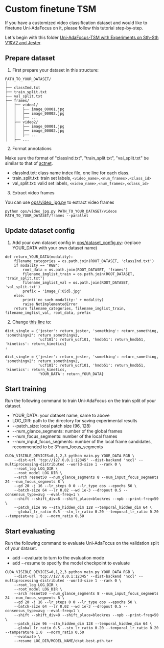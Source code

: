 # Custom finetune TSM

If you have a customized video classification dataset and would like to finetune Uni-AdaFocus on it, please follow this tutorial step-by-step.

Let's begin with this folder [Uni-AdaFocus-TSM with Experiments on Sth-Sth V1&V2 and Jester](Uni-AdaFocus-TSM%20with%20Experiments%20on%20Sth-Sth%20V1&V2%20and%20Jester).

## Prepare dataset

1. First prepare your dataset in this structure:
```
PATH_TO_YOUR_DATASET/
│
├── classInd.txt
├── train_split.txt
├── val_split.txt
├── frames/
│   ├── video1/
│   │   ├── image_00001.jpg
│   │   ├── image_00002.jpg
│   │   ├── ...
│   ├── video2/
│   │   ├── image_00001.jpg
│   │   ├── image_00002.jpg
│   │   ├── ...
│   ├── ...
```
2. Format annotations

Make sure the format of "classInd.txt", "train_split.txt", "val_split.txt" be similar to that of [actnet](https://drive.google.com/drive/folders/1bY0Cdrl72PdbC_5aHXtfqYunNzs_45Cq).
* classInd.txt: class name index file, one line for each class.
* train_split.txt: train set labels, `<video_name>,<num_frames>,<class_id>`
* val_split.txt: valid set labels, `<video_name>,<num_frames>,<class_id>`

3. Extract video frames

You can use [ops/video_jpg.py](ops/video_jpg.py) to extract video frames

```
python ops/video_jpg.py PATH_TO_YOUR_DATASET/videos PATH_TO_YOUR_DATASET/frames --parallel
```

## Update dataset config

1. Add your own dataset config in [ops/dataset_config.py](ops/dataset_config.py): (replace YOUR_DATA with your own dataset name)
```
def return_YOUR_DATA(modality):
    filename_categories = os.path.join(ROOT_DATASET, 'classInd.txt')
    if modality == 'RGB':
        root_data = os.path.join(ROOT_DATASET, 'frames')
        filename_imglist_train = os.path.join(ROOT_DATASET, 'train_split.txt')
        filename_imglist_val = os.path.join(ROOT_DATASET, 'val_split.txt')
        prefix = 'image_{:05d}.jpg'
    else:
        print('no such modality:' + modality)
        raise NotImplementedError
    return filename_categories, filename_imglist_train, filename_imglist_val, root_data, prefix
```

2. Change [this line](ops/dataset_config.py#L100) to:
```
dict_single = {'jester': return_jester, 'something': return_something, 'somethingv2': return_somethingv2,
               'ucf101': return_ucf101, 'hmdb51': return_hmdb51, 'kinetics': return_kinetics}
↓

dict_single = {'jester': return_jester, 'something': return_something, 'somethingv2': return_somethingv2,
               'ucf101': return_ucf101, 'hmdb51': return_hmdb51, 'kinetics': return_kinetics,
               'YOUR_DATA': return_YOUR_DATA}
```

## Start training

Run the following command to train Uni-AdaFocus on the train split of your dataset.

* YOUR_DATA: your dataset name, same to above
* LOG_DIR: path to the directory for saving experimental results
* --patch_size: local patch size (96, 128)
* --num_glance_segments: number of the global frames
* --num_focus_segments: number of the local frames
* --num_input_focus_segments: number of the local frame candidates, recommended to be 3*num_focus_segments

```
CUDA_VISIBLE_DEVICES=0,1,2,3 python main.py YOUR_DATA RGB \
    --dist-url 'tcp://127.0.0.1:12345' --dist-backend 'nccl' --multiprocessing-distributed --world-size 1 --rank 0 \
    --root_log LOG_DIR \
    --root_model LOG_DIR \
    --arch resnet50 --num_glance_segments 8 --num_input_focus_segments 24 --num_focus_segments 8 \
    --gd 20 -j 16 --lr_steps 0 0 --lr_type cos --epochs 50 \
    --batch-size 64 --lr 0.02 --wd 1e-3 --dropout 0.5 --consensus_type=avg --eval-freq=1 \
    --shift --shift_div=8 --shift_place=blockres --npb --print-freq=50 \
    --patch_size 96 --stn_hidden_dim 128 --temporal_hidden_dim 64 \
    --global_lr_ratio 0.5 --stn_lr_ratio 0.20 --temporal_lr_ratio 0.20 --temperature 1.0  --norm_ratio 0.50
```

## Start evaluating

Run the following command to evaluate Uni-AdaFocus on the validation split of your dataset.
* add --evaluate to turn to the evaluation mode
* add --resume to specify the model checkpoint to evaluate

```
CUDA_VISIBLE_DEVICES=0,1,2,3 python main.py YOUR_DATA RGB \
    --dist-url 'tcp://127.0.0.1:12345' --dist-backend 'nccl' --multiprocessing-distributed --world-size 1 --rank 0 \
    --root_log LOG_DIR \
    --root_model LOG_DIR \
    --arch resnet50 --num_glance_segments 8 --num_input_focus_segments 24 --num_focus_segments 8 \
    --gd 20 -j 16 --lr_steps 0 0 --lr_type cos --epochs 50 \
    --batch-size 64 --lr 0.02 --wd 1e-3 --dropout 0.5 --consensus_type=avg --eval-freq=1 \
    --shift --shift_div=8 --shift_place=blockres --npb --print-freq=50 \
    --patch_size 96 --stn_hidden_dim 128 --temporal_hidden_dim 64 \
    --global_lr_ratio 0.5 --stn_lr_ratio 0.20 --temporal_lr_ratio 0.20 --temperature 1.0  --norm_ratio 0.50
    --evaluate \
    --resume LOG_DIR/MODEL_NAME/ckpt.best.pth.tar
```

